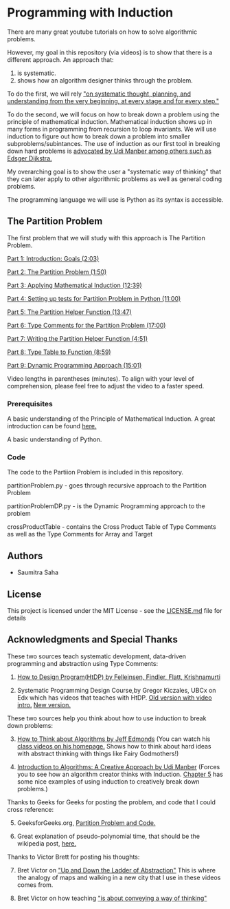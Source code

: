 
# Programming with Induction
There are many great youtube tutorials on how to solve algorithmic problems. 

However, my goal in this repository (via videos) is to show that there is a different approach. An approach that: 
1. is systematic. 
2. shows how an algorithm designer thinks through the problem.

To do the first, we will rely ["on systematic thought, planning, and understanding from the very beginning, at every stage and for every step."](http://www.ccs.neu.edu/home/matthias/HtDP2e/part_preface.html)

To do the second, we will focus on how to break down a problem using the principle of mathematical induction. Mathematical induction shows up in many forms in programming from recursion to loop invariants. We will use induction to figure out how to break down a problem into smaller subproblems/subintances. The use of induction as our first tool in breaking down hard problems is [advocated by Udi Manber among others such as Edsger Dijkstra.]((https://www.amazon.com/Introduction-Algorithms-Creative-Udi-Manber/dp/0201120372/ref=sr_1_1?s=digital-text&ie=UTF8&qid=1503354720&sr=8-1&keywords=udi+manber))     

My overarching goal is to show the user a "systematic way of thinking" that they can later apply to other algorithmic problems as well as general coding problems. 

The programming language we will use is Python as its syntax is accessible. 


## The Partition Problem

The first problem that we will study with this approach is The Partition Problem.


[Part 1: Introduction: Goals (2:03)](https://youtu.be/MXkYb-2MAoo)

[Part 2: The Partition Problem (1:50)](https://youtu.be/_JogB4OQuJo)

[Part 3: Applying Mathematical Induction (12:39)](https://youtu.be/eimW1y78WEE)

[Part 4: Setting up tests for Partition Problem in Python (11:00)](https://youtu.be/G1PGLTD2xl4)

[Part 5: The Partition Helper Function (13:47)](https://youtu.be/pyEZWvH7qPM)

[Part 6: Type Comments for the Partition Problem (17:00)](https://youtu.be/Zu9T7eAyDWg)

[Part 7: Writing the Partition Helper Function (4:51)](https://youtu.be/DOcL5eNn28Y)

[Part 8: Type Table to Function (8:59)](https://youtu.be/OE77BhSf8XM)

[Part 9: Dynamic Programming Approach (15:01)](https://youtu.be/UrV_PxL9KG0)

Video lengths in parentheses (minutes). To align
with your level of comprehension, please feel free to adjust the
video to a faster speed.  


### Prerequisites

A basic understanding of the Principle of Mathematical Induction. A great introduction can be found [here.](https://youtu.be/KIHgHcIfq1Y)

A basic understanding of Python. 


### Code

The code to the Partiion Problem is included in this repository.

partitionProblem.py - goes through recursive approach to the Partition Problem

partitionProblemDP.py - is the Dynamic Programming approach to the problem

crossProductTable - contains the Cross Product Table of Type Comments as well as the Type Comments for Array and Target

## Authors

* Saumitra Saha

## License

This project is licensed under the MIT License - see the [LICENSE.md](LICENSE.md) file for details

## Acknowledgments and Special Thanks

These two sources teach systematic development, data-driven programming and abstraction using Type Comments:


1. [How to Design Program(HtDP) by Felleinsen, Findler, Flatt, Krishnamurti](http://www.ccs.neu.edu/home/matthias/HtDP2e/part_preface.html)

2. Systematic Programming Design Course,by Gregor Kiczales, 
UBCx on Edx which has videos that teaches with HtDP. [Old version with video intro.](https://stage.edx.org/course/how-code-systematic-program-design-part-ubcx-spd1x#!)
[New version.](https://www.edx.org/course/how-code-simple-data-ubcx-htc1x) 


These two sources help you think about how to use induction to break down problems:

3. [How to Think about Algorithms by Jeff Edmonds](https://www.amazon.com/Think-About-Algorithms-Jeff-Edmonds-ebook/dp/B00AKE1SIE)
    (You can watch his [class videos on his homepage.](http://www.eecs.yorku.ca/~jeff/courses/3101/syllabus/) Shows how to think about hard ideas with abstract thinking with things like Fairy Godmothers!)


4. [Introduction to Algorithms: A Creative Approach by Udi Manber](https://www.amazon.com/Introduction-Algorithms-Creative-Udi-Manber/dp/0201120372/ref=sr_1_1?s=digital-text&ie=UTF8&qid=1503354720&sr=8-1&keywords=udi+manber)
    (Forces you to see how an algorithm creator thinks with Induction. 
    [Chapter 5](https://github.com/haseebr/competitive-programming/blob/master/Materials/Introduction%20to%20Algorithms%20by%20Udi%20Manber.pdf) has some nice examples of using induction to creatively break down problems.)

Thanks to Geeks for Geeks for posting the problem, and code that I could cross reference:

5. GeeksforGeeks.org, [Partition Problem and Code.](http://www.geeksforgeeks.org/dynamic-programming-set-18-partition-problem/) 

6. Great explanation of pseudo-polynomial time, that should be the wikipedia post, [here.](https://stackoverflow.com/questions/19647658/what-is-pseudopolynomial-time-how-does-it-differ-from-polynomial-time)

Thanks to Victor Brett for posting his thoughts:

7. Bret Victor on ["Up and Down the Ladder of Abstraction"](http://worrydream.com/#!2/LadderOfAbstraction) This is where the analogy of maps and walking in a new city that I use in these videos comes from.

8. Bret Victor on how teaching ["is about conveying a way of thinking"](http://worrydream.com/SomeThoughtsOnTeaching/)  
